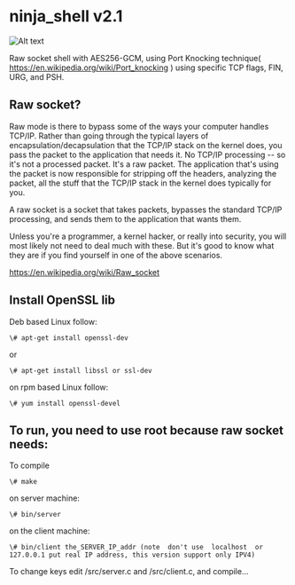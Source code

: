 ninja_shell v2.1
==================

![Alt text](https://github.com/CoolerVoid/ninja_shell/blob/master/docs/img/giphy.gif?raw=true)

Raw socket shell with AES256-GCM, using Port Knocking technique( https://en.wikipedia.org/wiki/Port_knocking )
using specific TCP flags, FIN, URG, and PSH.



## Raw socket?

 Raw mode is there to bypass some of the ways your computer handles TCP/IP. Rather than going through the typical layers of encapsulation/decapsulation that the TCP/IP stack on the kernel does, you pass the packet to the application that needs it. No TCP/IP processing -- so it's not a processed packet. It's a raw packet. The application that's using the packet is now responsible for stripping off the headers, analyzing the packet, all the stuff that the TCP/IP stack in the kernel does typically for you.

A raw socket is a socket that takes packets, bypasses the standard TCP/IP processing, and sends them to the application that wants them.

Unless you're a programmer, a kernel hacker, or really into security, you will most likely not need to deal much with these. But it's good to know what they are if you find yourself in one of the above scenarios. 

https://en.wikipedia.org/wiki/Raw_socket


## Install OpenSSL lib

Deb based Linux follow:
```
\# apt-get install openssl-dev
```
or
```
\# apt-get install libssl or ssl-dev
```

on rpm based Linux follow:
```
\# yum install openssl-devel
```

## To run, you need to use root because raw socket needs:

To compile
```
\# make
```
on server machine:
```
\# bin/server
```
on the client machine:
```
\# bin/client the_SERVER_IP_addr (note  don't use  localhost  or 127.0.0.1 put real IP address, this version support only IPV4)
```
To change keys edit /src/server.c and /src/client.c, and compile...



